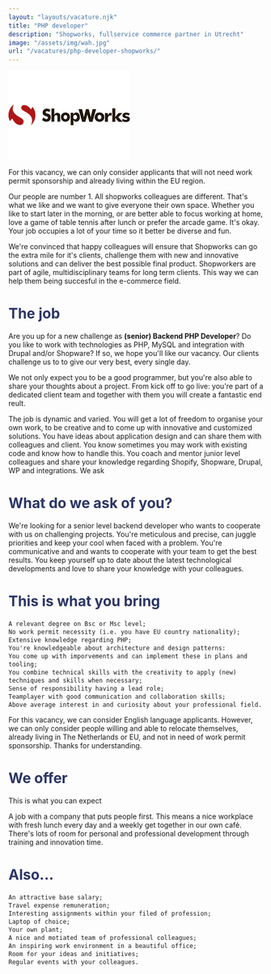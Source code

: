 ```yaml
---
layout: "layouts/vacature.njk"
title: "PHP developer"
description: "Shopworks, fullservice commerce partner in Utrecht"
image: "/assets/img/wah.jpg"
url: "/vacatures/php-developer-shopworks/"
---
```


![Shopworks](/assets/img/logo/shopworks-logo.png "Shopworks PHP developer")

For this vacancy, we can only consider applicants that will not need work permit sponsorship and already living within the EU region. 

Our people are number 1. All shopworks colleagues are different. That's what we like and we want to give everyone their own space. Whether you like to start later in the morning, or are better able to focus working at home, love a game of table tennis after lunch or prefer the arcade game. It's okay. Your job occupies a lot of your time so it better be diverse and fun.

We're convinced that happy colleagues will ensure that Shopworks can go the extra mile for it's clients, challenge them with new and innovative solutions and can deliver the best possible final product. Shopworkers are part of agile, multidisciplinary teams for long term clients. This way we can help them being succesful in the e-commerce field.

# <span style="color:#2d3666;">The job

Are you up for a new challenge as __(senior) Backend PHP Developer__? Do you like to work with technologies as PHP, MySQL and integration with Drupal and/or Shopware? If so, we hope you'll like our vacancy. Our clients challenge us to to give our very best, every single day.

We not only expect you to be a good programmer, but you're also able to share your thoughts about a project. From kick off to go live: you're part of a dedicated client team and together with them you will create a fantastic end reult.

The job is dynamic and varied. You will get a lot of freedom to organise your own work, to be creative and to come up with innovative and customized solutions. You have ideas about application design and can share them with colleagues and client. You know sometimes you may work with existing code and know how to handle this. You coach and mentor junior level colleagues and share your knowledge regarding Shopify, Shopware, Drupal, WP and integrations.
We ask

# <span style="color:#2d3666;">What do we ask of you?

We're looking for a senior level backend developer who wants to cooperate with us on challenging projects. You're meticulous and precise, can juggle priorities and keep your cool when faced with a problem. You're communicative and and wants to cooperate with your team to get the best results. You keep yourself up to date about the latest technological developments and love to share your knowledge with your colleagues.

# <span style="color:#2d3666;">This is what you bring

    A relevant degree on Bsc or Msc level;
    No work permit necessity (i.e. you have EU country nationality);
    Extensive knowledge regarding PHP;
    You're knowledgeable about architecture and design patterns:
    You come up with imporvements and can implement these in plans and tooling;
    You combine technical skills with the creativity to apply (new) techniques and skills when necessary;
    Sense of responsibility having a lead role;
    Teamplayer with good communication and collaboration skills;
    Above average interest in and curiosity about your professional field.

For this vacancy, we can consider English language applicants. However, we can only consider people willing and able to relocate themselves, already living in The Netherlands or EU, and not in need of work permit sponsorship. Thanks for understanding.

# <span style="color:#2d3666;">We offer

This is what you can expect

A job with a company that puts people first. This means a nice workplace with fresh lunch every day and a weekly get together in our own café. There's lots of room for personal and professional development through training and innovation time.

# <span style="color:#2d3666;">Also...

    An attractive base salary;
    Travel expense remuneration;
    Interesting assignments within your filed of profession;
    Laptop of choice;
    Your own plant;
    A nice and motiated team of professional colleagues;
    An inspiring work environment in a beautiful office;
    Room for your ideas and initiatives;
    Regular events with your colleagues.